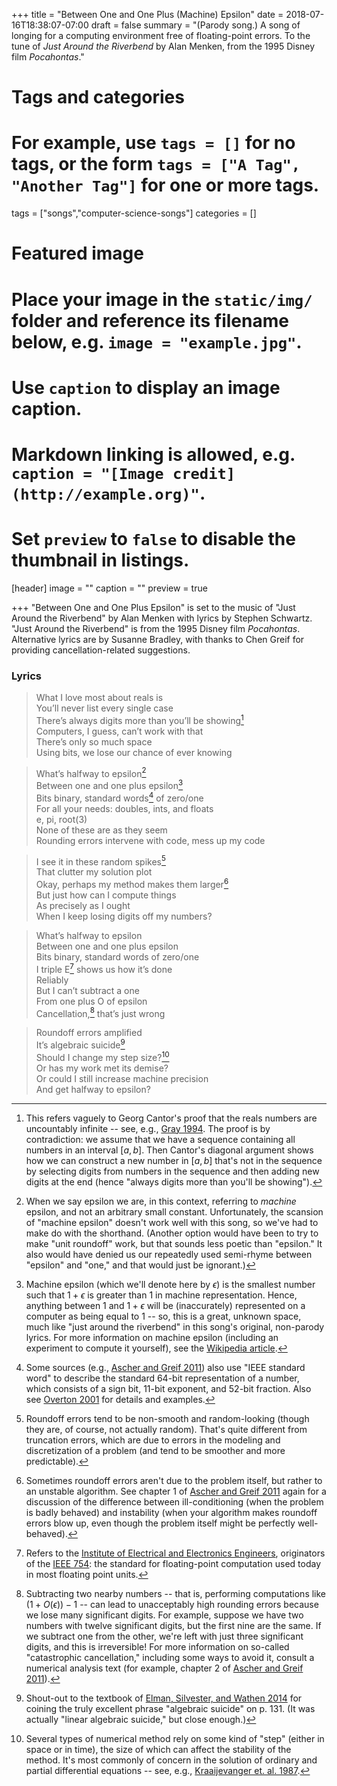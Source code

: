 +++
title = "Between One and One Plus (Machine) Epsilon"
date = 2018-07-16T18:38:07-07:00
draft = false
summary = "(Parody song.) A song of longing for a computing environment free of floating-point errors. To the tune of *Just Around the Riverbend* by Alan Menken, from the 1995 Disney film *Pocahontas*."

# Tags and categories
# For example, use `tags = []` for no tags, or the form `tags = ["A Tag", "Another Tag"]` for one or more tags.
tags = ["songs","computer-science-songs"]
categories = []

# Featured image
# Place your image in the `static/img/` folder and reference its filename below, e.g. `image = "example.jpg"`.
# Use `caption` to display an image caption.
#   Markdown linking is allowed, e.g. `caption = "[Image credit](http://example.org)"`.
# Set `preview` to `false` to disable the thumbnail in listings.
[header]
image = ""
caption = ""
preview = true

+++
"Between One and One Plus Epsilon" is set to the music of "Just Around the Riverbend" by Alan Menken with lyrics by Stephen Schwartz. "Just Around the Riverbend" is from the 1995 Disney film *Pocahontas*. Alternative lyrics are by Susanne Bradley, with thanks to Chen Greif for providing cancellation-related suggestions.

### Lyrics

> What I love most about reals is  
> You’ll never list every single case  
> There’s always digits more than you’ll be showing[^1]  
> Computers, I guess, can’t work with that  
> There’s only so much space  
> Using bits, we lose our chance of ever knowing

> What’s halfway to epsilon[^2]  
> Between one and one plus epsilon[^3]   
> Bits binary, standard words[^4] of zero/one  
> For all your needs: doubles, ints, and floats  
> e, pi, root(3)  
> None of these are as they seem  
> Rounding errors intervene with code, mess up my code

> I see it in these random spikes[^5]  
> That clutter my solution plot  
> Okay, perhaps my method makes them larger[^6]  
> But just how can I compute things  
> As precisely as I ought  
> When I keep losing digits off my numbers?

> What’s halfway to epsilon  
> Between one and one plus epsilon  
> Bits binary, standard words of zero/one  
> I triple E[^7] shows us how it’s done  
> Reliably  
> But I can’t subtract a one  
> From one plus O of epsilon  
> Cancellation,[^8] that’s just wrong

> Roundoff errors amplified  
> It’s algebraic suicide[^9]  
> Should I change my step size?[^10]   
> Or has my work met its demise?  
> Or could I still increase machine precision  
> And get halfway to epsilon?


[^1]: This refers vaguely to Georg Cantor's proof that the reals numbers are uncountably infinite -- see, e.g., [Gray 1994](https://www.maa.org/sites/default/files/pdf/upload_library/22/Ford/Gray819-832.pdf). The proof is by contradiction: we assume that we have a sequence containing all numbers in an interval $[a,b]$. Then Cantor's diagonal argument shows how we can construct a new number in $[a,b]$ that's not in the sequence by selecting digits from numbers in the sequence and then adding new digits at the end (hence "always digits more than you'll be showing").  
[^2]: When we say epsilon we are, in this context, referring to *machine* epsilon, and not an arbitrary small constant. Unfortunately, the scansion of "machine epsilon" doesn't work well with this song, so we've had to make do with the shorthand. (Another option would have been to try to make "unit roundoff" work, but that sounds less poetic than "epsilon." It also would have denied us our repeatedly used semi-rhyme between "epsilon" and "one," and that would just be ignorant.)  
[^3]: Machine epsilon (which we'll denote here by $\epsilon$) is the smallest number such that $1 + \epsilon$ is greater than $1$ in machine representation. Hence, anything between $1$ and $1 + \epsilon$ will be (inaccurately) represented on a computer as being equal to $1$ -- so, this is a great, unknown space, much like "just around the  riverbend" in this song's original, non-parody lyrics. For more information on machine epsilon (including an experiment to compute it yourself), see the  [Wikipedia article](https://en.wikipedia.org/wiki/Machine_epsilon).  
[^4]: Some sources (e.g., [Ascher and Greif 2011](http://bookstore.siam.org/cs07/))  also use "IEEE standard word" to describe the standard 64-bit representation of a number, which consists of a sign bit, 11-bit exponent, and 52-bit fraction. Also see [Overton 2001](https://epubs.siam.org/doi/book/10.1137/1.9780898718072) for details and examples.  
[^5]: Roundoff errors tend to be non-smooth and random-looking (though they are, of course, not actually random). That's quite different from truncation errors, which are due to errors in the modeling and discretization of a problem (and tend to be smoother and more predictable).  
[^6]: Sometimes roundoff errors aren't due to the problem itself, but rather to an unstable algorithm. See chapter 1 of [Ascher and Greif 2011](http://bookstore.siam.org/cs07/) again for a discussion of the difference between ill-conditioning (when the problem is badly behaved) and instability (when your algorithm makes roundoff errors blow up, even though the problem itself might be perfectly well-behaved).  
[^7]: Refers to the [Institute of Electrical and Electronics Engineers](https://www.ieee.org/), originators of the [IEEE 754](https://ieeexplore.ieee.org/document/4610935/): the standard for floating-point computation used today in most floating point units.  
[^8]: Subtracting two nearby numbers -- that is, performing computations like $(1 + O(\epsilon)) - 1$ -- can lead to unacceptably high rounding errors because we lose many significant digits. For example, suppose we have two numbers with twelve significant digits, but the first nine are the same. If we subtract one from the other, we're left with just three significant digits, and this is irreversible! For more information on so-called "catastrophic cancellation," including some ways to avoid it, consult a numerical analysis text (for example, chapter 2 of [Ascher and Greif 2011](http://bookstore.siam.org/cs07/)).  
[^9]: Shout-out to the textbook of [Elman, Silvester, and Wathen 2014](https://global.oup.com/academic/product/finite-elements-and-fast-iterative-solvers-9780199678808?cc=ca&lang=en&) for coining the truly excellent phrase "algebraic suicide" on p. 131. (It was actually "linear algebraic suicide," but close enough.)   
[^10]: Several types of numerical method rely on some kind of "step" (either in space or in time), the size of which can affect the stability of the method. It's most commonly of concern in the solution of ordinary and partial differential equations -- see, e.g., [Kraaijevanger et. al. 1987](https://core.ac.uk/download/pdf/82036576.pdf).